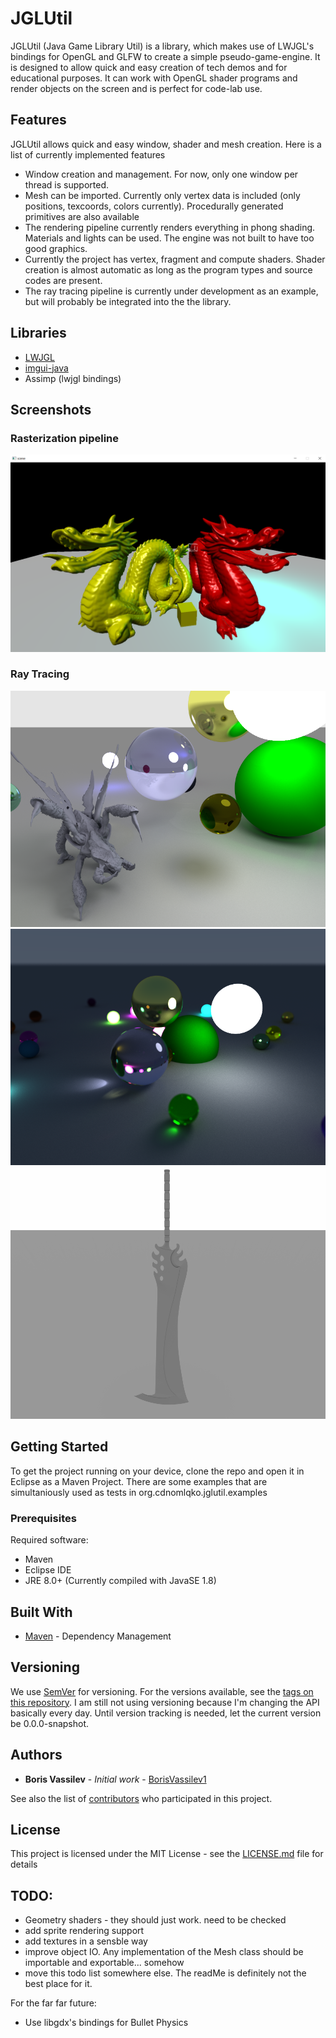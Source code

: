 # JGLUtil

JGLUtil (Java Game Library Util) is a library, which makes use of LWJGL's bindings for OpenGL and GLFW to create a simple pseudo-game-engine. It is designed to allow quick and easy creation of tech demos and for educational purposes. It can work with OpenGL shader programs and render objects on the screen and is perfect for code-lab use. 

## Features

JGLUtil allows quick and easy window, shader and mesh creation. Here is a list of currently implemented features
* Window creation and management. For now, only one window per thread is supported.
* Mesh can be imported. Currently only vertex data is included (only positions, texcoords, colors currently). Procedurally generated primitives are also available
* The rendering pipeline currently renders everything in phong shading. Materials and lights can be used. The engine was not built to have too good graphics.
* Currently the project has vertex, fragment and compute shaders. Shader creation is almost automatic as long as the program types and source codes are present.
* The ray tracing pipeline is currently under development as an example, but will probably be integrated into the the library.

## Libraries
* [LWJGL](https://www.lwjgl.org/)
* [imgui-java](https://github.com/SpaiR/imgui-java)
* Assimp (lwjgl bindings)

## Screenshots

### Rasterization pipeline

![stanford dragons render with colored lighting](https://raw.githubusercontent.com/BorisVassilev1/JAVA/master/LWJGL%203/JGLUtil/res/images/image_24.png) 

### Ray Tracing

![ray-traced spheres and geometry](https://raw.githubusercontent.com/BorisVassilev1/JAVA/master/LWJGL%203/JGLUtil/res/images/image_20.png) 
![ray-traced spheres](https://raw.githubusercontent.com/BorisVassilev1/JAVA/master/LWJGL%203/JGLUtil/res/images/image_7.png)
![ray-traced sword](https://raw.githubusercontent.com/BorisVassilev1/JAVA/master/LWJGL%203/JGLUtil/res/images/image_23.png) 

## Getting Started

To get the project running on your device, clone the repo and open it in Eclipse as a Maven Project. There are some examples that are simultaniously used as tests in org.cdnomlqko.jglutil.examples

### Prerequisites

Required software:
* Maven
* Eclipse IDE
* JRE 8.0+ (Currently compiled with JavaSE 1.8)

## Built With

* [Maven](https://maven.apache.org/) - Dependency Management

## Versioning

We use [SemVer](http://semver.org/) for versioning. For the versions available, see the [tags on this repository](https://github.com/BorisVassilev1/JAVA/tree/master/LWJGL%203/JGLUtil/tags). 
I am still not using versioning because I'm changing the API basically every day. Until version tracking is needed, let the current version be 0.0.0-snapshot.

## Authors

* **Boris Vassilev** - *Initial work* - [BorisVassilev1](https://github.com/BorisVassilev1)

See also the list of [contributors](https://github.com/BorisVassilev1/JAVA/tree/master/LWJGL%203/JGLUtil/contributors) who participated in this project.

## License

This project is licensed under the MIT License - see the [LICENSE.md](LICENSE.md) file for details

## TODO:
* Geometry shaders - they should just work. need to be checked
* add sprite rendering support
* add textures in a sensble way
* improve object IO. Any implementation of the Mesh class should be importable and exportable... somehow
* move this todo list somewhere else. The readMe is definitely not the best place for it.

For the far far future: 
* Use libgdx's bindings for Bullet Physics
